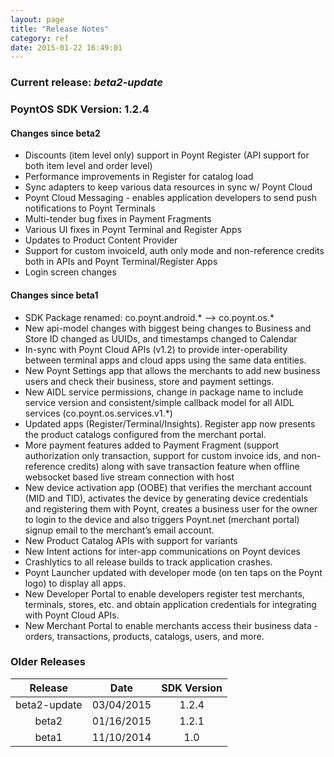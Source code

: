 ```yaml
---
layout: page
title: "Release Notes"
category: ref
date: 2015-01-22 16:49:01
---
```


### Current release: ***beta2-update***
### PoyntOS SDK Version: 1.2.4

#### Changes since beta2

* Discounts (item level only) support in Poynt Register (API support for both item level and order level)
* Performance improvements in Register for catalog load
* Sync adapters to keep various data resources in sync w/ Poynt Cloud
* Poynt Cloud Messaging - enables application developers to send push notifications to Poynt Terminals
* Multi-tender bug fixes in Payment Fragments
* Various UI fixes in Poynt Terminal and Register Apps
* Updates to Product Content Provider
* Support for custom invoiceId, auth only mode and non-reference credits both in APIs and Poynt Terminal/Register Apps
* Login screen changes


#### Changes since beta1

* SDK Package renamed: co.poynt.android.* —> co.poynt.os.*
* New api-model changes with biggest being changes to Business and Store ID changed as UUIDs, and timestamps changed to Calendar
* In-sync with Poynt Cloud APIs (v1.2) to provide inter-operability between terminal apps and cloud apps using the same data entities.
* New Poynt Settings app that allows the merchants to add new business users and check their business, store and payment settings.
* New AIDL service permissions, change in package name to include service version and consistent/simple callback model for all AIDL services (co.poynt.os.services.v1.*)
* Updated apps (Register/Terminal/Insights). Register app now presents the product catalogs configured from the merchant portal.
* More payment features added to Payment Fragment (support authorization only transaction, support for custom invoice ids, and non-reference credits) along with save transaction feature when offline
websocket based live stream connection with host
* New device activation app (OOBE) that verifies the merchant account (MID and TID), activates the device by generating device credentials and registering them with Poynt, creates a business user for the owner to login to the device and also triggers Poynt.net (merchant portal) signup email to the merchant’s email account.
* New Product Catalog APIs with support for variants
* New Intent actions for inter-app communications on Poynt devices
* Crashlytics to all release builds to track application crashes.
* Poynt Launcher updated with developer mode (on ten taps on the Poynt logo) to display all apps.
* New Developer Portal to enable developers register test merchants, terminals, stores, etc. and obtain application credentials for integrating with Poynt Cloud APIs.
* New Merchant Portal to enable merchants access their business data - orders, transactions, products, catalogs, users, and more.

### Older Releases

| Release  | Date       | SDK Version |
|:--------:|:----------:|:-----------:|
| beta2-update| 03/04/2015| 1.2.4 |
| beta2    | 01/16/2015 | 1.2.1 |
| beta1    | 11/10/2014 | 1.0 |
